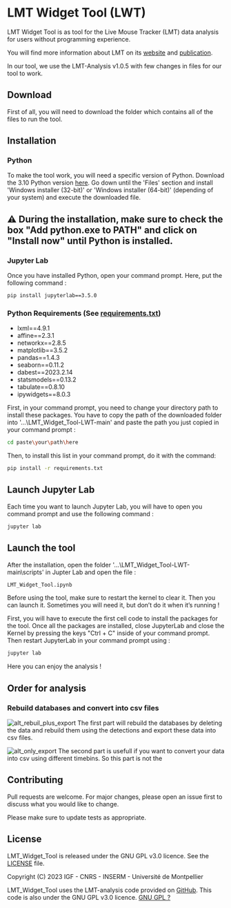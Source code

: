 # LMT Widget Tool (LWT)

LMT Widget Tool is as tool for the Live Mouse Tracker (LMT) data analysis for users without programming experience.

You will find more information about LMT on its [website](https://livemousetracker.org/) and [publication](https://www.nature.com/articles/s41551-019-0396-1.epdf?shared_access_token=8wpLBUUytAaGAtXL96vwIdRgN0jAjWel9jnR3ZoTv0MWp3GqbF86Gf14i30j-gtSG2ayVLmU-s57ZbhM2WJjw18inKlRYt31Cg_hLJbPCqlKdjWBImyT1OrH5tewfPqUthmWceoct6RVAL_Vt8H-Og%3D%3D).

In our tool, we use the LMT-Analysis v1.0.5 with few changes in files for our tool to work.

## Download

First of all, you will need to download the folder which contains all of the files to run the tool.

## Installation
### Python

To make the tool work, you will need a specific version of Python. Download the 3.10 Python version [here](https://www.python.org/downloads/release/python-31011/). Go down until the 'Files' section and install 'Windows installer (32-bit)' or 'Windows installer (64-bit)' (depending of your system) and execute the downloaded file. 

## :warning: During the installation, make sure to check the box "Add python.exe to PATH" and click on "Install now" until Python is installed.

### Jupyter Lab

Once you have installed Python, open your command prompt. Here, put the following command :

```bash
pip install jupyterlab==3.5.0
```

### Python Requirements (See [requirements.txt](requirements.txt))

- lxml==4.9.1
- affine==2.3.1
- networkx==2.8.5
- matplotlib==3.5.2
- pandas==1.4.3
- seaborn==0.11.2
- dabest==2023.2.14
- statsmodels==0.13.2
- tabulate==0.8.10
- ipywidgets==8.0.3

First, in your command prompt, you need to change your directory path to install these packages. You have to copy the path of the downloaded folder into '...\LMT_Widget_Tool-LWT-main' and paste the path you just copied in your command prompt :
```bash
cd paste\your\path\here
```

Then, to install this list in your command prompt, do it with the command:
```bash
pip install -r requirements.txt
```

## Launch Jupyter Lab

Each time you want to launch Jupyter Lab, you will have to open you command prompt and use the following command :

```bash
jupyter lab
```

## Launch the tool

After the installation, open the folder '...\LMT_Widget_Tool-LWT-main\scripts' in Jupter Lab and open the file :

```bash
LMT_Widget_Tool.ipynb
```

Before using the tool, make sure to restart the kernel to clear it. Then you can launch it. Sometimes you will need it, but don’t do it when it’s running !


First, you will have to execute the first cell code to install the packages for the tool. Once all the packages are installed, close JupyterLab and close the Kernel by pressing the keys "Ctrl + C" inside of your command prompt. Then restart JupyterLab in your command prompt using :

```bash
jupyter lab
```

Here you can enjoy the analysis !

## Order for analysis

### Rebuild databases and convert into csv files

![alt_rebuil_plus_export](https://github.com/PaulCarrascosa/Docs/blob/main/images/Rebuild_plus_export.jpg)
The first part will rebuild the databases by deleting the data and rebuild them using the detections and export these data into csv files.

![alt_only_export](https://github.com/PaulCarrascosa/Docs/blob/main/images/Only_export.jpg)
The second part is usefull if you want to convert your data into csv using different timebins. So this part is not the 

## Contributing

Pull requests are welcome. For major changes, please open an issue first
to discuss what you would like to change.

Please make sure to update tests as appropriate.

## License

LMT_Widget_Tool is released under the GNU GPL v3.0 licence. See the [LICENSE](LICENSE) file.

Copyright (C) 2023 IGF - CNRS - INSERM - Université de Montpellier

LMT_Widget_Tool uses the LMT-analysis code provided on [GitHub](https://github.com/fdechaumont/lmt-analysis). This code is also under the GNU GPL v3.0 licence.
[GNU GPL ?](https://choosealicense.com/licenses/mit/)
